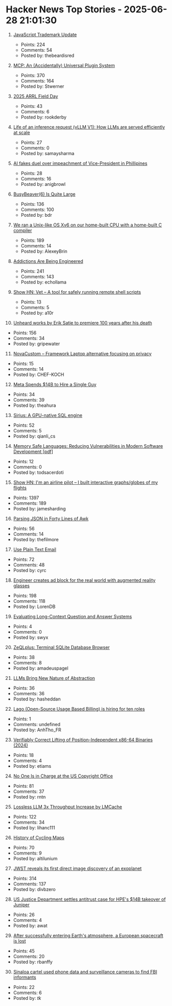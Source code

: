 # Hacker News Top Stories - 2025-06-28 21:01:30

1. [JavaScript Trademark Update](https://deno.com/blog/deno-v-oracle4)
   - Points: 224
   - Comments: 54
   - Posted by: thebeardisred

2. [MCP: An (Accidentally) Universal Plugin System](https://worksonmymachine.substack.com/p/mcp-an-accidentally-universal-plugin)
   - Points: 370
   - Comments: 164
   - Posted by: Stwerner

3. [2025 ARRL Field Day](https://www.arrl.org/field-day)
   - Points: 43
   - Comments: 6
   - Posted by: rookderby

4. [Life of an inference request (vLLM V1): How LLMs are served efficiently at scale](https://www.ubicloud.com/blog/life-of-an-inference-request-vllm-v1)
   - Points: 27
   - Comments: 0
   - Posted by: samaysharma

5. [AI fakes duel over impeachment of Vice-President in Phillipines](https://factcheck.afp.com/doc.afp.com.63ZF9CP)
   - Points: 28
   - Comments: 16
   - Posted by: anigbrowl

6. [BusyBeaver(6) Is Quite Large](https://scottaaronson.blog/?p=8972)
   - Points: 136
   - Comments: 100
   - Posted by: bdr

7. [We ran a Unix-like OS Xv6 on our home-built CPU with a home-built C compiler](https://fuel.edby.coffee/posts/how-we-ported-xv6-os-to-a-home-built-cpu-with-a-home-built-c-compiler/)
   - Points: 189
   - Comments: 14
   - Posted by: AlexeyBrin

8. [Addictions Are Being Engineered](https://masonyarbrough.substack.com/p/engineered-addictions)
   - Points: 241
   - Comments: 143
   - Posted by: echollama

9. [Show HN: Vet – A tool for safely running remote shell scripts](https://getvet.sh)
   - Points: 13
   - Comments: 5
   - Posted by: a10r

10. [Unheard works by Erik Satie to premiere 100 years after his death](https://www.theguardian.com/music/2025/jun/26/unheard-works-by-erik-satie-to-premiere-100-years-after-his-death)
   - Points: 156
   - Comments: 34
   - Posted by: gripewater

11. [NovaCustom – Framework Laptop alternative focusing on privacy](https://novacustom.com/)
   - Points: 15
   - Comments: 14
   - Posted by: CHEF-KOCH

12. [Meta Spends $14B to Hire a Single Guy](https://theahura.substack.com/p/tech-things-meta-spends-14b-to-hire)
   - Points: 34
   - Comments: 39
   - Posted by: theahura

13. [Sirius: A GPU-native SQL engine](https://github.com/sirius-db/sirius)
   - Points: 52
   - Comments: 5
   - Posted by: qianli_cs

14. [Memory Safe Languages: Reducing Vulnerabilities in Modern Software Development [pdf]](https://media.defense.gov/2025/Jun/23/2003742198/-1/-1/0/CSI_MEMORY_SAFE_LANGUAGES_REDUCING_VULNERABILITIES_IN_MODERN_SOFTWARE_DEVELOPMENT.PDF)
   - Points: 12
   - Comments: 0
   - Posted by: todsacerdoti

15. [Show HN: I'm an airline pilot – I built interactive graphs/globes of my flights](https://jameshard.ing/pilot)
   - Points: 1397
   - Comments: 189
   - Posted by: jamesharding

16. [Parsing JSON in Forty Lines of Awk](https://akr.am/blog/posts/parsing-json-in-forty-lines-of-awk)
   - Points: 56
   - Comments: 14
   - Posted by: thefilmore

17. [Use Plain Text Email](https://useplaintext.email/)
   - Points: 72
   - Comments: 48
   - Posted by: cyrc

18. [Engineer creates ad block for the real world with augmented reality glasses](https://www.tomshardware.com/maker-stem/engineer-creates-ad-block-for-the-real-world-with-augmented-reality-glasses-no-more-products-or-branding-in-your-everyday-life)
   - Points: 198
   - Comments: 118
   - Posted by: LorenDB

19. [Evaluating Long-Context Question and Answer Systems](https://eugeneyan.com/writing/qa-evals/)
   - Points: 4
   - Comments: 0
   - Posted by: swyx

20. [ZeQLplus: Terminal SQLite Database Browser](https://github.com/ZetloStudio/ZeQLplus)
   - Points: 38
   - Comments: 8
   - Posted by: amadeuspagel

21. [LLMs Bring New Nature of Abstraction](https://martinfowler.com/articles/2025-nature-abstraction.html)
   - Points: 36
   - Comments: 36
   - Posted by: hasheddan

22. [Lago (Open-Source Usage Based Billing) is hiring for ten roles](https://www.ycombinator.com/companies/lago/jobs)
   - Points: 1
   - Comments: undefined
   - Posted by: AnhTho_FR

23. [Verifiably Correct Lifting of Position-Independent x86-64 Binaries (2024)](https://dl.acm.org/doi/10.1145/3658644.3690244)
   - Points: 18
   - Comments: 4
   - Posted by: etiams

24. [No One Is in Charge at the US Copyright Office](https://www.wired.com/story/us-copyright-office-chaos-doge/)
   - Points: 81
   - Comments: 37
   - Posted by: rntn

25. [Lossless LLM 3x Throughput Increase by LMCache](https://github.com/LMCache/LMCache)
   - Points: 122
   - Comments: 34
   - Posted by: lihanc111

26. [History of Cycling Maps](https://cyclemaps.blogspot.com/)
   - Points: 70
   - Comments: 9
   - Posted by: altilunium

27. [JWST reveals its first direct image discovery of an exoplanet](https://www.smithsonianmag.com/smart-news/james-webb-space-telescope-reveals-its-first-direct-image-discovery-of-an-exoplanet-180986886/)
   - Points: 314
   - Comments: 137
   - Posted by: divbzero

28. [US Justice Department settles antitrust case for HPE's $14B takeover of Juniper](https://www.reuters.com/business/us-doj-settles-antitrust-case-hpes-14-billion-takeover-juniper-2025-06-28/)
   - Points: 26
   - Comments: 4
   - Posted by: awat

29. [After successfully entering Earth's atmosphere, a European spacecraft is lost](https://arstechnica.com/space/2025/06/a-european-spacecraft-company-flies-its-vehicle-then-loses-it-after-reentry/)
   - Points: 45
   - Comments: 20
   - Posted by: rbanffy

30. [Sinaloa cartel used phone data and surveillance cameras to find FBI informants](https://www.reuters.com/world/americas/sinaloa-cartel-hacked-phones-surveillance-cameras-find-fbi-informants-doj-says-2025-06-27/)
   - Points: 22
   - Comments: 6
   - Posted by: _tk_

